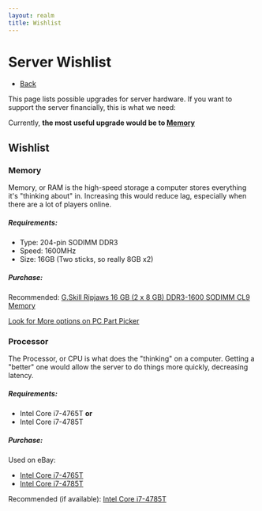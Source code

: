 ```yaml
---
layout: realm
title: Wishlist
---
```

# Server Wishlist
- [Back](/kraftersrealm)

This page lists possible upgrades for server hardware. If you want to support the server financially, this is what we need:

Currently, **the most useful upgrade would be to [Memory](#memory)**

<!--- SPEC SHEET: https://psref.lenovo.com/syspool/Sys/PDF/ThinkCentre/ThinkCentre_M93_M93p_Tiny/ThinkCentre_M93_M93p_Tiny_Spec.PDF --->


## Wishlist

### Memory
Memory, or RAM is the high-speed storage a computer stores everything it's "thinking about" in. Increasing this would reduce lag, especially when there are a lot of players online.

##### Requirements:

- Type: 204-pin SODIMM DDR3
- Speed: 1600MHz
- Size: 16GB (Two sticks, so really 8GB x2)


##### Purchase:

Recommended: [G.Skill Ripjaws 16 GB (2 x 8 GB) DDR3-1600 SODIMM CL9 Memory](https://pcpartpicker.com/product/NB2kcf/gskill-memory-f31600c9d16grsl)

[Look for More options on PC Part Picker](https://pcpartpicker.com/products/memory/#ff=ddr3_sodimm&xcx=0&b=ddr3&Z=16384002&sort=price&h=0&S=1600,1600)


### Processor
The Processor, or CPU is what does the "thinking" on a computer. Getting a "better" one would allow the server to do things more quickly, decreasing latency.

##### Requirements:

- Intel Core i7-4765T **or**
- Intel Core i7-4785T 

##### Purchase:
Used on eBay:

- [Intel Core i7-4765T](https://www.ebay.com/sch/i.html?_nkw=Intel+Core+i7-4765T&_sop=15&_oaa=1&_dcat=164&LH_BIN=1&LH_FS=1&LH_PrefLoc=3&LH_FR=1&rt=nc)
- [Intel Core i7-4785T](https://www.ebay.com/sch/i.html?_from=R40&_trksid=p2334524.m570.l1313&_nkw=Intel+Core+i7-4785T&_sacat=0&LH_TitleDesc=0&LH_FS=1&rt=nc&_odkw=Intel+Core+i7-4765T&LH_BIN=1&_dcat=164&_sop=15&_oaa=1&LH_PrefLoc=3&LH_FR=1)

Recommended (if available): [Intel Core i7-4785T ](https://www.ebay.com/itm/225596588615?hash=item34869ac247%3Ag%3AYxUAAOSwMQ9kVV14&amdata=enc%3AAQAIAAAAwBIdEzuuT7YTH1huTmG227Ejxm2whvcOg1LMtK4plW10jzMz8GW1kaGPSiXmVBYHiu%2FusLaSH2DMpNsv8fQbVYQLuZhUvmkl%2F981hmRcLN9E%2FwVdqeiz9jLG2LJnRZeKLAlQG1AtZCc6i6dbzSGyOsKSqzOq88noLP2BwVR4jn8PcO%2FAKb6DFb3KugIGsXzPxHXP87uhFW%2FKpFwys8eQDdJ%2F34X8vdzctbFROEA6tyugBcwIhKOjicFNNevVMXZm8w%3D%3D%7Ctkp%3ABk9SR6CGsumWYg&LH_BIN=1&LH_FR=1)

